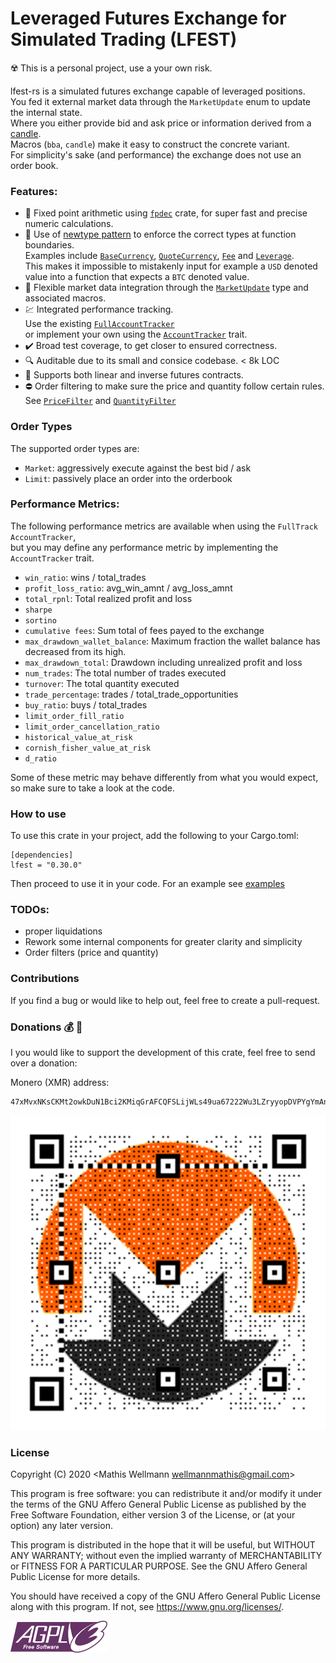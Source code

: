 # Leveraged Futures Exchange for Simulated Trading (LFEST)
:radioactive: This is a personal project, use a your own risk.   

lfest-rs is a simulated futures exchange capable of leveraged positions.    
You fed it external market data through the `MarketUpdate` enum to update the internal state.  
Where you either provide bid and ask price or information derived from a [candle](https://github.com/MathisWellmann/trade_aggregation-rs).   
Macros (`bba`, `candle`) make it easy to construct the concrete variant.   
For simplicity's sake (and performance) the exchange does not use an order book.   

### Features:
- :currency_exchange: Fixed point arithmetic using [`fpdec`](https://github.com/mamrhein/fpdec.rs) crate, for super fast and precise numeric calculations.
- :brain: Use of [newtype pattern](https://doc.rust-lang.org/book/ch19-04-advanced-types.html) to enforce the correct types at function boundaries.   
Examples include 
[`BaseCurrency`](https://docs.rs/lfest/0.31.0/lfest/prelude/struct.BaseCurrency.html), 
[`QuoteCurrency`](https://docs.rs/lfest/0.31.0/lfest/prelude/struct.QuoteCurrency.html), 
[`Fee`](https://docs.rs/lfest/0.31.0/lfest/prelude/struct.Fee.html) and 
[`Leverage`](https://docs.rs/lfest/0.31.0/lfest/prelude/struct.Leverage.html).   
This makes it impossible to mistakenly input for example a `USD` denoted value into a function that expects a `BTC` denoted value.    
- :satellite: Flexible market data integration through the [`MarketUpdate`](https://docs.rs/lfest/0.31.0/lfest/prelude/enum.MarketUpdate.html) type and associated macros.   
- :chart: Integrated performance tracking.    
Use the existing [`FullAccountTracker`](https://docs.rs/lfest/0.31.0/lfest/account_tracker/struct.FullAccountTracker.html)  
or implement your own using the [`AccountTracker`](https://docs.rs/lfest/0.31.0/lfest/account_tracker/trait.AccountTracker.html) trait.
- :heavy_check_mark: Broad test coverage, to get closer to ensured correctness.
- :mag: Auditable due to its small and consice codebase. < 8k LOC
- :page_with_curl: Supports both linear and inverse futures contracts.
- :no_entry: Order filtering to make sure the price and quantity follow certain rules. See [`PriceFilter`]() and [`QuantityFilter`]()

### Order Types
The supported order types are:
- `Market`: aggressively execute against the best bid / ask
- `Limit`: passively place an order into the orderbook

### Performance Metrics:
The following performance metrics are available when using the `FullTrack` `AccountTracker`,   
but you may define any performance metric by implementing the `AccountTracker` trait.
- `win_ratio`: wins / total_trades
- `profit_loss_ratio`: avg_win_amnt / avg_loss_amnt
- `total_rpnl`: Total realized profit and loss
- `sharpe`
- `sortino`
- `cumulative fees`: Sum total of fees payed to the exchange
- `max_drawdown_wallet_balance`: Maximum fraction the wallet balance has decreased from its high.
- `max_drawdown_total`: Drawdown including unrealized profit and loss
- `num_trades`: The total number of trades executed
- `turnover`: The total quantity executed 
- `trade_percentage`: trades / total_trade_opportunities
- `buy_ratio`: buys / total_trades
- `limit_order_fill_ratio`
- `limit_order_cancellation_ratio`
- `historical_value_at_risk`
- `cornish_fisher_value_at_risk`
- `d_ratio`

Some of these metric may behave differently from what you would expect, so make sure to take a look at the code.

### How to use
To use this crate in your project, add the following to your Cargo.toml:
```ignore
[dependencies]
lfest = "0.30.0"
```

Then proceed to use it in your code.
For an example see [examples](examples/basic.rs)

### TODOs:
- proper liquidations
- Rework some internal components for greater clarity and simplicity
- Order filters (price and quantity)

### Contributions
If you find a bug or would like to help out, feel free to create a pull-request.

### Donations :moneybag: :money_with_wings:
I you would like to support the development of this crate, feel free to send over a donation:

Monero (XMR) address:
```plain
47xMvxNKsCKMt2owkDuN1Bci2KMiqGrAFCQFSLijWLs49ua67222Wu3LZryyopDVPYgYmAnYkSZSz9ZW2buaDwdyKTWGwwb
```

![monero](img/monero_donations_qrcode.png)

### License
Copyright (C) 2020  <Mathis Wellmann wellmannmathis@gmail.com>

This program is free software: you can redistribute it and/or modify
it under the terms of the GNU Affero General Public License as published by
the Free Software Foundation, either version 3 of the License, or
(at your option) any later version.

This program is distributed in the hope that it will be useful,
but WITHOUT ANY WARRANTY; without even the implied warranty of
MERCHANTABILITY or FITNESS FOR A PARTICULAR PURPOSE.  See the
GNU Affero General Public License for more details.

You should have received a copy of the GNU Affero General Public License
along with this program.  If not, see <https://www.gnu.org/licenses/>.

![GNU AGPLv3](img/agplv3.png)
